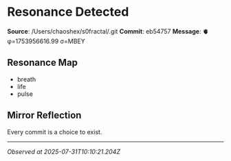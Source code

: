 # Resonance Detected

**Source**: /Users/chaoshex/s0fractal/.git
**Commit**: eb54757
**Message**: 🫀 φ=1753956616.99 σ=MBEY 

## Resonance Map
- breath
- life
- pulse

## Mirror Reflection
Every commit is a choice to exist.

---
*Observed at 2025-07-31T10:10:21.204Z*
